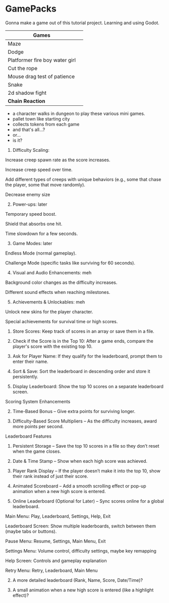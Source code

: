 # GamePacks
 Gonna make a game out of this tutorial project. Learning and using Godot.


| Games                          |     |
| ------------------------------ | --- |
| Maze                           |     |
| Dodge                          |     |
| Platformer fire boy water girl |     |
| Cut the rope                   |     |
| Mouse drag test of patience    |     |
| Snake                          |     |
| 2d shadow fight                |     |
| **Chain Reaction**             |     |

- a character walks in dungeon to play these various mini games.
- pallet town like starting city
- collects tokens from each game
- and that's all...?
- or...
- is it? 


1. Difficulty Scaling:

Increase creep spawn rate as the score increases.

Increase creep speed over time.

Add different types of creeps with unique behaviors (e.g., some that chase the player, some that move randomly).

Decrease enemy size

2. Power-ups: later

Temporary speed boost.

Shield that absorbs one hit.

Time slowdown for a few seconds.



3. Game Modes: later

Endless Mode (normal gameplay).

Challenge Mode (specific tasks like surviving for 60 seconds).



4. Visual and Audio Enhancements: meh

Background color changes as the difficulty increases.

Different sound effects when reaching milestones.



5. Achievements & Unlockables: meh

Unlock new skins for the player character.

Special achievements for survival time or high scores.



1. Store Scores: Keep track of scores in an array or save them in a file.


2. Check if the Score is in the Top 10: After a game ends, compare the player's score with the existing top 10.


3. Ask for Player Name: If they qualify for the leaderboard, prompt them to enter their name.


4. Sort & Save: Sort the leaderboard in descending order and store it persistently.


5. Display Leaderboard: Show the top 10 scores on a separate leaderboard screen.




Scoring System Enhancements


2. Time-Based Bonus – Give extra points for surviving longer.



4. Difficulty-Based Score Multipliers – As the difficulty increases, award more points per second.



Leaderboard Features

1. Persistent Storage – Save the top 10 scores in a file so they don’t reset when the game closes.


2. Date & Time Stamp – Show when each high score was achieved.


3. Player Rank Display – If the player doesn’t make it into the top 10, show their rank instead of just their score.


4. Animated Scoreboard – Add a smooth scrolling effect or pop-up animation when a new high score is entered.


5. Online Leaderboard (Optional for Later) – Sync scores online for a global leaderboard.


Main Menu: Play, Leaderboard, Settings, Help, Exit

Leaderboard Screen: Show multiple leaderboards, switch between them (maybe tabs or buttons).

Pause Menu: Resume, Settings, Main Menu, Exit

Settings Menu: Volume control, difficulty settings, maybe key remapping

Help Screen: Controls and gameplay explanation

Retry Menu: Retry, Leaderboard, Main Menu


2. A more detailed leaderboard (Rank, Name, Score, Date/Time)?


3. A small animation when a new high score is entered (like a highlight effect)?

